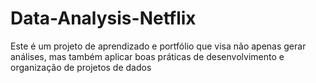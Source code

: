 # Data-Analysis-Netflix
Este é um projeto de aprendizado e portfólio que visa não apenas gerar análises, mas também aplicar boas práticas de desenvolvimento e organização de projetos de dados
